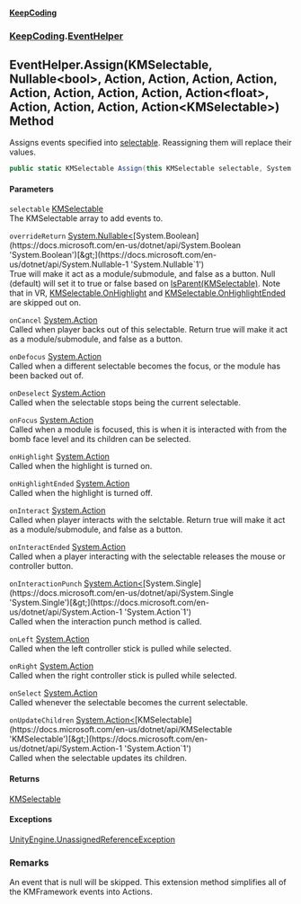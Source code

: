 #### [KeepCoding](index.md 'index')
### [KeepCoding](KeepCoding.md 'KeepCoding').[EventHelper](EventHelper.md 'KeepCoding.EventHelper')
## EventHelper.Assign(KMSelectable, Nullable&lt;bool&gt;, Action, Action, Action, Action, Action, Action, Action, Action, Action&lt;float&gt;, Action, Action, Action, Action&lt;KMSelectable&gt;) Method
Assigns events specified into [selectable](EventHelper_Assign_zd19DEOUheW+Vj6W3ulUrA.md#KeepCoding_EventHelper_Assign(KMSelectable_System_Nullable_bool__System_Action_System_Action_System_Action_System_Action_System_Action_System_Action_System_Action_System_Action_System_Action_float__System_Action_System_Action_System_Action_System_Action_KMSelectable_)_selectable 'KeepCoding.EventHelper.Assign(KMSelectable, System.Nullable&lt;bool&gt;, System.Action, System.Action, System.Action, System.Action, System.Action, System.Action, System.Action, System.Action, System.Action&lt;float&gt;, System.Action, System.Action, System.Action, System.Action&lt;KMSelectable&gt;).selectable'). Reassigning them will replace their values.  
```csharp
public static KMSelectable Assign(this KMSelectable selectable, System.Nullable<bool> overrideReturn=null, System.Action onCancel=null, System.Action onDefocus=null, System.Action onDeselect=null, System.Action onFocus=null, System.Action onHighlight=null, System.Action onHighlightEnded=null, System.Action onInteract=null, System.Action onInteractEnded=null, System.Action<float> onInteractionPunch=null, System.Action onLeft=null, System.Action onRight=null, System.Action onSelect=null, System.Action<KMSelectable> onUpdateChildren=null);
```
#### Parameters
<a name='KeepCoding_EventHelper_Assign(KMSelectable_System_Nullable_bool__System_Action_System_Action_System_Action_System_Action_System_Action_System_Action_System_Action_System_Action_System_Action_float__System_Action_System_Action_System_Action_System_Action_KMSelectable_)_selectable'></a>
`selectable` [KMSelectable](https://docs.microsoft.com/en-us/dotnet/api/KMSelectable 'KMSelectable')  
The KMSelectable array to add events to.
  
<a name='KeepCoding_EventHelper_Assign(KMSelectable_System_Nullable_bool__System_Action_System_Action_System_Action_System_Action_System_Action_System_Action_System_Action_System_Action_System_Action_float__System_Action_System_Action_System_Action_System_Action_KMSelectable_)_overrideReturn'></a>
`overrideReturn` [System.Nullable&lt;](https://docs.microsoft.com/en-us/dotnet/api/System.Nullable-1 'System.Nullable`1')[System.Boolean](https://docs.microsoft.com/en-us/dotnet/api/System.Boolean 'System.Boolean')[&gt;](https://docs.microsoft.com/en-us/dotnet/api/System.Nullable-1 'System.Nullable`1')  
True will make it act as a module/submodule, and false as a button. Null (default) will set it to true or false based on [IsParent(KMSelectable)](Helper_IsParent_GWtuAi5QnEZOBh_iPNli+Q.md 'KeepCoding.Helper.IsParent(KMSelectable)'). Note that in VR, [KMSelectable.OnHighlight](https://docs.microsoft.com/en-us/dotnet/api/KMSelectable.OnHighlight 'KMSelectable.OnHighlight') and [KMSelectable.OnHighlightEnded](https://docs.microsoft.com/en-us/dotnet/api/KMSelectable.OnHighlightEnded 'KMSelectable.OnHighlightEnded') are skipped out on.
  
<a name='KeepCoding_EventHelper_Assign(KMSelectable_System_Nullable_bool__System_Action_System_Action_System_Action_System_Action_System_Action_System_Action_System_Action_System_Action_System_Action_float__System_Action_System_Action_System_Action_System_Action_KMSelectable_)_onCancel'></a>
`onCancel` [System.Action](https://docs.microsoft.com/en-us/dotnet/api/System.Action 'System.Action')  
Called when player backs out of this selectable. Return true will make it act as a module/submodule, and false as a button.
  
<a name='KeepCoding_EventHelper_Assign(KMSelectable_System_Nullable_bool__System_Action_System_Action_System_Action_System_Action_System_Action_System_Action_System_Action_System_Action_System_Action_float__System_Action_System_Action_System_Action_System_Action_KMSelectable_)_onDefocus'></a>
`onDefocus` [System.Action](https://docs.microsoft.com/en-us/dotnet/api/System.Action 'System.Action')  
Called when a different selectable becomes the focus, or the module has been backed out of.
  
<a name='KeepCoding_EventHelper_Assign(KMSelectable_System_Nullable_bool__System_Action_System_Action_System_Action_System_Action_System_Action_System_Action_System_Action_System_Action_System_Action_float__System_Action_System_Action_System_Action_System_Action_KMSelectable_)_onDeselect'></a>
`onDeselect` [System.Action](https://docs.microsoft.com/en-us/dotnet/api/System.Action 'System.Action')  
Called when the selectable stops being the current selectable.
  
<a name='KeepCoding_EventHelper_Assign(KMSelectable_System_Nullable_bool__System_Action_System_Action_System_Action_System_Action_System_Action_System_Action_System_Action_System_Action_System_Action_float__System_Action_System_Action_System_Action_System_Action_KMSelectable_)_onFocus'></a>
`onFocus` [System.Action](https://docs.microsoft.com/en-us/dotnet/api/System.Action 'System.Action')  
Called when a module is focused, this is when it is interacted with from the bomb face level and its children can be selected.
  
<a name='KeepCoding_EventHelper_Assign(KMSelectable_System_Nullable_bool__System_Action_System_Action_System_Action_System_Action_System_Action_System_Action_System_Action_System_Action_System_Action_float__System_Action_System_Action_System_Action_System_Action_KMSelectable_)_onHighlight'></a>
`onHighlight` [System.Action](https://docs.microsoft.com/en-us/dotnet/api/System.Action 'System.Action')  
Called when the highlight is turned on.
  
<a name='KeepCoding_EventHelper_Assign(KMSelectable_System_Nullable_bool__System_Action_System_Action_System_Action_System_Action_System_Action_System_Action_System_Action_System_Action_System_Action_float__System_Action_System_Action_System_Action_System_Action_KMSelectable_)_onHighlightEnded'></a>
`onHighlightEnded` [System.Action](https://docs.microsoft.com/en-us/dotnet/api/System.Action 'System.Action')  
Called when the highlight is turned off.
  
<a name='KeepCoding_EventHelper_Assign(KMSelectable_System_Nullable_bool__System_Action_System_Action_System_Action_System_Action_System_Action_System_Action_System_Action_System_Action_System_Action_float__System_Action_System_Action_System_Action_System_Action_KMSelectable_)_onInteract'></a>
`onInteract` [System.Action](https://docs.microsoft.com/en-us/dotnet/api/System.Action 'System.Action')  
Called when player interacts with the selctable. Return true will make it act as a module/submodule, and false as a button.
  
<a name='KeepCoding_EventHelper_Assign(KMSelectable_System_Nullable_bool__System_Action_System_Action_System_Action_System_Action_System_Action_System_Action_System_Action_System_Action_System_Action_float__System_Action_System_Action_System_Action_System_Action_KMSelectable_)_onInteractEnded'></a>
`onInteractEnded` [System.Action](https://docs.microsoft.com/en-us/dotnet/api/System.Action 'System.Action')  
Called when a player interacting with the selectable releases the mouse or controller button.
  
<a name='KeepCoding_EventHelper_Assign(KMSelectable_System_Nullable_bool__System_Action_System_Action_System_Action_System_Action_System_Action_System_Action_System_Action_System_Action_System_Action_float__System_Action_System_Action_System_Action_System_Action_KMSelectable_)_onInteractionPunch'></a>
`onInteractionPunch` [System.Action&lt;](https://docs.microsoft.com/en-us/dotnet/api/System.Action-1 'System.Action`1')[System.Single](https://docs.microsoft.com/en-us/dotnet/api/System.Single 'System.Single')[&gt;](https://docs.microsoft.com/en-us/dotnet/api/System.Action-1 'System.Action`1')  
Called when the interaction punch method is called.
  
<a name='KeepCoding_EventHelper_Assign(KMSelectable_System_Nullable_bool__System_Action_System_Action_System_Action_System_Action_System_Action_System_Action_System_Action_System_Action_System_Action_float__System_Action_System_Action_System_Action_System_Action_KMSelectable_)_onLeft'></a>
`onLeft` [System.Action](https://docs.microsoft.com/en-us/dotnet/api/System.Action 'System.Action')  
Called when the left controller stick is pulled while selected.
  
<a name='KeepCoding_EventHelper_Assign(KMSelectable_System_Nullable_bool__System_Action_System_Action_System_Action_System_Action_System_Action_System_Action_System_Action_System_Action_System_Action_float__System_Action_System_Action_System_Action_System_Action_KMSelectable_)_onRight'></a>
`onRight` [System.Action](https://docs.microsoft.com/en-us/dotnet/api/System.Action 'System.Action')  
Called when the right controller stick is pulled while selected.
  
<a name='KeepCoding_EventHelper_Assign(KMSelectable_System_Nullable_bool__System_Action_System_Action_System_Action_System_Action_System_Action_System_Action_System_Action_System_Action_System_Action_float__System_Action_System_Action_System_Action_System_Action_KMSelectable_)_onSelect'></a>
`onSelect` [System.Action](https://docs.microsoft.com/en-us/dotnet/api/System.Action 'System.Action')  
Called whenever the selectable becomes the current selectable.
  
<a name='KeepCoding_EventHelper_Assign(KMSelectable_System_Nullable_bool__System_Action_System_Action_System_Action_System_Action_System_Action_System_Action_System_Action_System_Action_System_Action_float__System_Action_System_Action_System_Action_System_Action_KMSelectable_)_onUpdateChildren'></a>
`onUpdateChildren` [System.Action&lt;](https://docs.microsoft.com/en-us/dotnet/api/System.Action-1 'System.Action`1')[KMSelectable](https://docs.microsoft.com/en-us/dotnet/api/KMSelectable 'KMSelectable')[&gt;](https://docs.microsoft.com/en-us/dotnet/api/System.Action-1 'System.Action`1')  
Called when the selectable updates its children.
  
#### Returns
[KMSelectable](https://docs.microsoft.com/en-us/dotnet/api/KMSelectable 'KMSelectable')  
#### Exceptions
[UnityEngine.UnassignedReferenceException](https://docs.microsoft.com/en-us/dotnet/api/UnityEngine.UnassignedReferenceException 'UnityEngine.UnassignedReferenceException')  
### Remarks
An event that is null will be skipped. This extension method simplifies all of the KMFramework events into Actions.  
